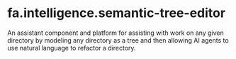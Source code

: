 # fa.intelligence.semantic-tree-editor
An assistant component and platform for assisting with work on any given directory by modeling any directory as a tree and then allowing AI agents to use natural language to refactor a directory.
